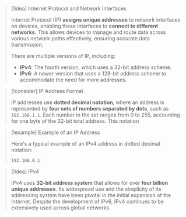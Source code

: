 

> [!idea] Internet Protocol and Network Interfaces
>
> Internet Protocol (IP) **assigns unique addresses** to network interfaces on devices, enabling these interfaces to **connect to different networks.** This allows devices to manage and route data across various network paths effectively, ensuring accurate data transmission.
>
> There are multiple versions of IP, including:
> - **IPv4**: The fourth version, which uses a 32-bit address scheme.
> - **IPv6**: A newer version that uses a 128-bit address scheme to accommodate the need for more addresses.

> [!consider] IP Address Format
>
> IP addresses use **dotted decimal notation**, where an address is represented by **four sets of numbers separated by dots**, such as `192.168.1.1`. Each number in the set ranges from 0 to 255, accounting for one byte of the 32-bit total address. This notation 

> [!example] Example of an IP Address
>
> Here's a typical example of an IPv4 address in dotted decimal notation:
>
> ```plaintext
> 192.168.0.1
> ```


> [!idea] IPv4
>
> IPv4 uses **32-bit address system** that allows for over **four billion unique addresses**. Its widespread use and the simplicity of its addressing system have been pivotal in the initial expansion of the Internet. Despite the development of IPv6, IPv4 continues to be extensively used across global networks.